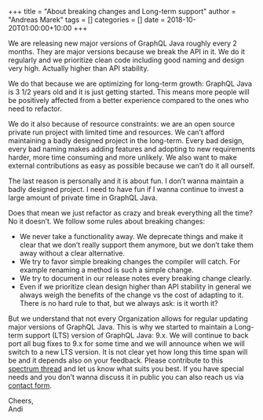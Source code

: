 +++
title = "About breaking changes and Long-term support"
author = "Andreas Marek"
tags = []
categories = []
date = 2018-10-20T01:00:00+10:00
+++

We are releasing new major versions of GraphQL Java roughly every 2 months. They are major versions because we break the API in it. We do it regularly and we prioritize clean code including good naming and design very high. Actually higher than API stability.

We do that because we are optimizing for long-term growth: GraphQL Java is 3 1/2 years old and it is just getting started. This means more people will be positively affected from a better experience compared to the ones who need to refactor.

We do it also because of resource constraints: we are an open source private run project with limited time and resources. We can’t afford maintaining a badly designed project in the long-term. Every bad design, every bad naming makes adding features and adopting to new requirements harder, more time consuming and more unlikely. We also want to make external contributions as easy as possible because we can’t do it all ourself.

The last reason is personally and it is about fun. I don’t wanna maintain a badly designed project. I need to have fun if I wanna continue to invest a large amount of private time in GraphQL Java.

Does that mean we just refactor as crazy and break everything all the time? No it doesn’t. We follow some rules about breaking changes: 
- We never take a functionality away. We deprecate things and make it clear that we don’t really support them anymore, but we don’t take them away without a clear alternative.
- We try to favor simple breaking changes the compiler will catch. For example renaming a method is such a simple change.
- We try to document in our release notes every breaking change clearly.
- Even if we prioritize clean design higher than API stability in general we always weigh the benefits of the change vs the cost of adapting to it. There is no hard rule to that, but we always ask: is it worth it?

But  we understand that not every Organization allows for regular updating major versions of GraphQL Java. This is why we started to maintain a Long-term support (LTS) version of GraphQL Java: 9.x. We will continue to back port all bug fixes to 9.x for some time and we will announce when we will switch to a new LTS version. It is not clear yet how long this time span will be and it depends also on your feedback. 
Please contribute to this [spectrum thread](https://spectrum.chat/thread/196ab67d-2770-4f3f-b1b3-b056ecb3a2e1) and let us know what suits you best. If you have special needs and you don’t wanna discuss it in public you can also reach us via [contact form](https://www.graphql-java.com/contact/).


Cheers,<br>
Andi
